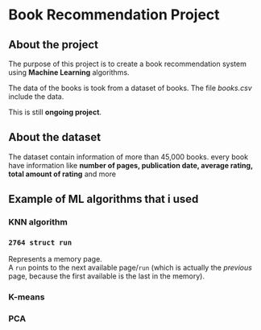 # Book Recommendation Project

## About the project

The purpose of this project is to create a book recommendation system
using **Machine Learning** algorithms.

The data of the books is took from a dataset of books. The file *books.csv* include the data.

This is still **ongoing project**.

## About the dataset

The dataset contain information of more than 45,000 books. every book have information like **number of pages, publication date, average rating,
total amount of rating** and more

## Example of ML algorithms that i used


### KNN algorithm
### `2764 struct run`

Represents a memory page.  
A `run` points to the next available page/`run` (which is actually the *previous* page, because the first available is the last in the memory).

### K-means

### PCA


